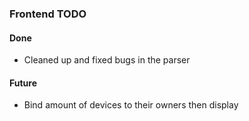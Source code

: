 ### Frontend TODO

#### Done
- Cleaned up and fixed bugs in the parser

#### Future
- Bind amount of devices to their owners then display 
